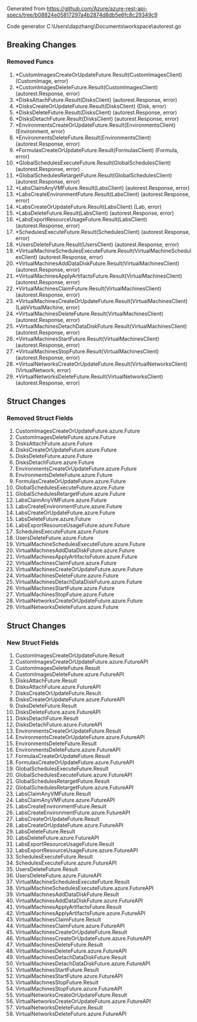 Generated from https://github.com/Azure/azure-rest-api-specs/tree/b08824e05817297a4b2874d8db5e6fc8c29349c9

Code generator C:\Users\dapzhang\Documents\workspace\autorest.go

## Breaking Changes

### Removed Funcs

1. *CustomImagesCreateOrUpdateFuture.Result(CustomImagesClient) (CustomImage, error)
1. *CustomImagesDeleteFuture.Result(CustomImagesClient) (autorest.Response, error)
1. *DisksAttachFuture.Result(DisksClient) (autorest.Response, error)
1. *DisksCreateOrUpdateFuture.Result(DisksClient) (Disk, error)
1. *DisksDeleteFuture.Result(DisksClient) (autorest.Response, error)
1. *DisksDetachFuture.Result(DisksClient) (autorest.Response, error)
1. *EnvironmentsCreateOrUpdateFuture.Result(EnvironmentsClient) (Environment, error)
1. *EnvironmentsDeleteFuture.Result(EnvironmentsClient) (autorest.Response, error)
1. *FormulasCreateOrUpdateFuture.Result(FormulasClient) (Formula, error)
1. *GlobalSchedulesExecuteFuture.Result(GlobalSchedulesClient) (autorest.Response, error)
1. *GlobalSchedulesRetargetFuture.Result(GlobalSchedulesClient) (autorest.Response, error)
1. *LabsClaimAnyVMFuture.Result(LabsClient) (autorest.Response, error)
1. *LabsCreateEnvironmentFuture.Result(LabsClient) (autorest.Response, error)
1. *LabsCreateOrUpdateFuture.Result(LabsClient) (Lab, error)
1. *LabsDeleteFuture.Result(LabsClient) (autorest.Response, error)
1. *LabsExportResourceUsageFuture.Result(LabsClient) (autorest.Response, error)
1. *SchedulesExecuteFuture.Result(SchedulesClient) (autorest.Response, error)
1. *UsersDeleteFuture.Result(UsersClient) (autorest.Response, error)
1. *VirtualMachineSchedulesExecuteFuture.Result(VirtualMachineSchedulesClient) (autorest.Response, error)
1. *VirtualMachinesAddDataDiskFuture.Result(VirtualMachinesClient) (autorest.Response, error)
1. *VirtualMachinesApplyArtifactsFuture.Result(VirtualMachinesClient) (autorest.Response, error)
1. *VirtualMachinesClaimFuture.Result(VirtualMachinesClient) (autorest.Response, error)
1. *VirtualMachinesCreateOrUpdateFuture.Result(VirtualMachinesClient) (LabVirtualMachine, error)
1. *VirtualMachinesDeleteFuture.Result(VirtualMachinesClient) (autorest.Response, error)
1. *VirtualMachinesDetachDataDiskFuture.Result(VirtualMachinesClient) (autorest.Response, error)
1. *VirtualMachinesStartFuture.Result(VirtualMachinesClient) (autorest.Response, error)
1. *VirtualMachinesStopFuture.Result(VirtualMachinesClient) (autorest.Response, error)
1. *VirtualNetworksCreateOrUpdateFuture.Result(VirtualNetworksClient) (VirtualNetwork, error)
1. *VirtualNetworksDeleteFuture.Result(VirtualNetworksClient) (autorest.Response, error)

## Struct Changes

### Removed Struct Fields

1. CustomImagesCreateOrUpdateFuture.azure.Future
1. CustomImagesDeleteFuture.azure.Future
1. DisksAttachFuture.azure.Future
1. DisksCreateOrUpdateFuture.azure.Future
1. DisksDeleteFuture.azure.Future
1. DisksDetachFuture.azure.Future
1. EnvironmentsCreateOrUpdateFuture.azure.Future
1. EnvironmentsDeleteFuture.azure.Future
1. FormulasCreateOrUpdateFuture.azure.Future
1. GlobalSchedulesExecuteFuture.azure.Future
1. GlobalSchedulesRetargetFuture.azure.Future
1. LabsClaimAnyVMFuture.azure.Future
1. LabsCreateEnvironmentFuture.azure.Future
1. LabsCreateOrUpdateFuture.azure.Future
1. LabsDeleteFuture.azure.Future
1. LabsExportResourceUsageFuture.azure.Future
1. SchedulesExecuteFuture.azure.Future
1. UsersDeleteFuture.azure.Future
1. VirtualMachineSchedulesExecuteFuture.azure.Future
1. VirtualMachinesAddDataDiskFuture.azure.Future
1. VirtualMachinesApplyArtifactsFuture.azure.Future
1. VirtualMachinesClaimFuture.azure.Future
1. VirtualMachinesCreateOrUpdateFuture.azure.Future
1. VirtualMachinesDeleteFuture.azure.Future
1. VirtualMachinesDetachDataDiskFuture.azure.Future
1. VirtualMachinesStartFuture.azure.Future
1. VirtualMachinesStopFuture.azure.Future
1. VirtualNetworksCreateOrUpdateFuture.azure.Future
1. VirtualNetworksDeleteFuture.azure.Future

## Struct Changes

### New Struct Fields

1. CustomImagesCreateOrUpdateFuture.Result
1. CustomImagesCreateOrUpdateFuture.azure.FutureAPI
1. CustomImagesDeleteFuture.Result
1. CustomImagesDeleteFuture.azure.FutureAPI
1. DisksAttachFuture.Result
1. DisksAttachFuture.azure.FutureAPI
1. DisksCreateOrUpdateFuture.Result
1. DisksCreateOrUpdateFuture.azure.FutureAPI
1. DisksDeleteFuture.Result
1. DisksDeleteFuture.azure.FutureAPI
1. DisksDetachFuture.Result
1. DisksDetachFuture.azure.FutureAPI
1. EnvironmentsCreateOrUpdateFuture.Result
1. EnvironmentsCreateOrUpdateFuture.azure.FutureAPI
1. EnvironmentsDeleteFuture.Result
1. EnvironmentsDeleteFuture.azure.FutureAPI
1. FormulasCreateOrUpdateFuture.Result
1. FormulasCreateOrUpdateFuture.azure.FutureAPI
1. GlobalSchedulesExecuteFuture.Result
1. GlobalSchedulesExecuteFuture.azure.FutureAPI
1. GlobalSchedulesRetargetFuture.Result
1. GlobalSchedulesRetargetFuture.azure.FutureAPI
1. LabsClaimAnyVMFuture.Result
1. LabsClaimAnyVMFuture.azure.FutureAPI
1. LabsCreateEnvironmentFuture.Result
1. LabsCreateEnvironmentFuture.azure.FutureAPI
1. LabsCreateOrUpdateFuture.Result
1. LabsCreateOrUpdateFuture.azure.FutureAPI
1. LabsDeleteFuture.Result
1. LabsDeleteFuture.azure.FutureAPI
1. LabsExportResourceUsageFuture.Result
1. LabsExportResourceUsageFuture.azure.FutureAPI
1. SchedulesExecuteFuture.Result
1. SchedulesExecuteFuture.azure.FutureAPI
1. UsersDeleteFuture.Result
1. UsersDeleteFuture.azure.FutureAPI
1. VirtualMachineSchedulesExecuteFuture.Result
1. VirtualMachineSchedulesExecuteFuture.azure.FutureAPI
1. VirtualMachinesAddDataDiskFuture.Result
1. VirtualMachinesAddDataDiskFuture.azure.FutureAPI
1. VirtualMachinesApplyArtifactsFuture.Result
1. VirtualMachinesApplyArtifactsFuture.azure.FutureAPI
1. VirtualMachinesClaimFuture.Result
1. VirtualMachinesClaimFuture.azure.FutureAPI
1. VirtualMachinesCreateOrUpdateFuture.Result
1. VirtualMachinesCreateOrUpdateFuture.azure.FutureAPI
1. VirtualMachinesDeleteFuture.Result
1. VirtualMachinesDeleteFuture.azure.FutureAPI
1. VirtualMachinesDetachDataDiskFuture.Result
1. VirtualMachinesDetachDataDiskFuture.azure.FutureAPI
1. VirtualMachinesStartFuture.Result
1. VirtualMachinesStartFuture.azure.FutureAPI
1. VirtualMachinesStopFuture.Result
1. VirtualMachinesStopFuture.azure.FutureAPI
1. VirtualNetworksCreateOrUpdateFuture.Result
1. VirtualNetworksCreateOrUpdateFuture.azure.FutureAPI
1. VirtualNetworksDeleteFuture.Result
1. VirtualNetworksDeleteFuture.azure.FutureAPI

